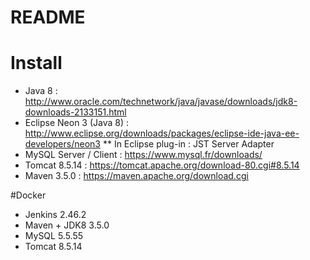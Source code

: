 README
=======

# Install

* Java 8 : http://www.oracle.com/technetwork/java/javase/downloads/jdk8-downloads-2133151.html
* Eclipse Neon 3 (Java 8) : http://www.eclipse.org/downloads/packages/eclipse-ide-java-ee-developers/neon3
** In Eclipse plug-in : JST Server Adapter 
* MySQL Server / Client : https://www.mysql.fr/downloads/
* Tomcat 8.5.14 : https://tomcat.apache.org/download-80.cgi#8.5.14
* Maven 3.5.0 : https://maven.apache.org/download.cgi

#Docker

* Jenkins 2.46.2
* Maven + JDK8 3.5.0
* MySQL 5.5.55
* Tomcat 8.5.14

